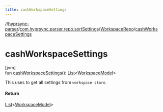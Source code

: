 ```yaml
---
title: cashWorkspaceSettings
---
```

//[hyprsync-parser](../../../index.html)/[com.hyprsync.parser.repo.sortSettings](../index.html)/[WorkspaceRepo](index.html)/[cashWorkspaceSettings](cash-workspace-settings.html)



# cashWorkspaceSettings



[jvm]\
fun [cashWorkspaceSettings](cash-workspace-settings.html)(): [List](https://kotlinlang.org/api/core/kotlin-stdlib/kotlin.collections/-list/index.html)&lt;[WorkspaceModel](../../com.hyprsync.parser.models/-workspace-model/index.html)&gt;



This uses to get all settings from `workspace store`.



#### Return



[List](https://kotlinlang.org/api/core/kotlin-stdlib/kotlin.collections/-list/index.html)<[WorkspaceModel](../../com.hyprsync.parser.models/-workspace-model/index.html)>



